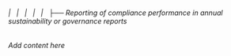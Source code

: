 ###### |   |   |   |   |   ├── Reporting of compliance performance in annual sustainability or governance reports

*Add content here*
